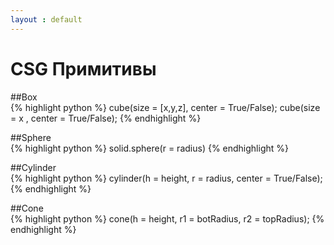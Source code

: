 ```yaml
---
layout : default
---
```


# CSG Примитивы

##Box  
{% highlight python %}
cube(size = [x,y,z], center = True/False);
cube(size =  x ,     center = True/False);
{% endhighlight %}

##Sphere  
{% highlight python %}
solid.sphere(r = radius)
{% endhighlight %}

##Cylinder  
{% highlight python %}
cylinder(h = height, r = radius, center = True/False);
{% endhighlight %}

##Cone  
{% highlight python %}
cone(h = height, r1 = botRadius, r2 = topRadius);
{% endhighlight %}